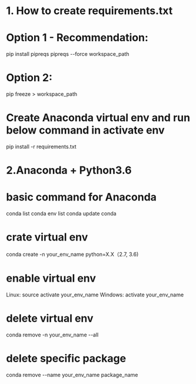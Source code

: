 # 1. How to create requirements.txt
# Option 1 - Recommendation:
pip install pipreqs
pipreqs --force workspace_path

# Option 2:
pip freeze > workspace_path

# Create Anaconda virtual env and run below command in activate env
pip install -r requirements.txt

# 2.Anaconda + Python3.6

# basic command for Anaconda
conda list
conda env list
conda update conda

# crate virtual env
conda create -n your_env_name python=X.X（2.7, 3.6)

# enable virtual env
Linux:  source activate your_env_name
Windows: activate your_env_name

# delete virtual env
conda remove -n your_env_name --all

# delete specific package
conda remove --name your_env_name  package_name
